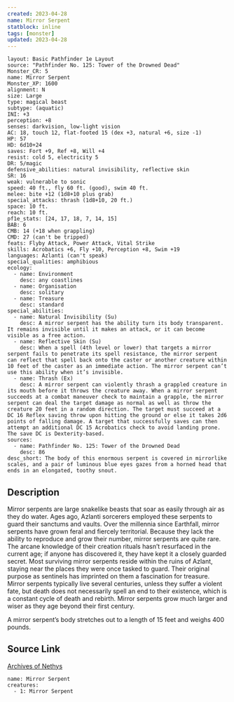 ```yaml
---
created: 2023-04-28
name: Mirror Serpent
statblock: inline
tags: [monster]
updated: 2023-04-28
---
```

```statblock
layout: Basic Pathfinder 1e Layout
source: "Pathfinder No. 125: Tower of the Drowned Dead"
Monster_CR: 5
name: Mirror Serpent
Monster_XP: 1600
alignment: N
size: Large
type: magical beast
subtype: (aquatic)
INI: +3
perception: +8
senses: darkvision, low-light vision
AC: 18, touch 12, flat-footed 15 (dex +3, natural +6, size -1)
HP: 57
HD: 6d10+24
saves: Fort +9, Ref +8, Will +4
resist: cold 5, electricity 5
DR: 5/magic
defensive_abilities: natural invisibility, reflective skin
SR: 16
weak: vulnerable to sonic
speed: 40 ft., fly 60 ft. (good), swim 40 ft.
melee: bite +12 (1d8+10 plus grab)
special_attacks: thrash (1d8+10, 20 ft.)
space: 10 ft.
reach: 10 ft.
pf1e_stats: [24, 17, 18, 7, 14, 15]
BAB: 6
CMB: 14 (+18 when grappling)
CMD: 27 (can't be tripped)
feats: Flyby Attack, Power Attack, Vital Strike
skills: Acrobatics +6, Fly +10, Perception +8, Swim +19
languages: Azlanti (can't speak)
special_qualities: amphibious
ecology:
  - name: Environment
    desc: any coastlines
  - name: Organisation
    desc: solitary
  - name: Treasure
    desc: standard
special_abilities:
  - name: Natural Invisibility (Su)
    desc: A mirror serpent has the ability turn its body transparent. It remains invisible until it makes an attack, or it can become visible as a free action.
  - name: Reflective Skin (Su)
    desc: When a spell (4th level or lower) that targets a mirror serpent fails to penetrate its spell resistance, the mirror serpent can reflect that spell back onto the caster or another creature within 10 feet of the caster as an immediate action. The mirror serpent can’t use this ability when it’s invisible.
  - name: Thrash (Ex)
    desc: A mirror serpent can violently thrash a grappled creature in its mouth before it throws the creature away. When a mirror serpent succeeds at a combat maneuver check to maintain a grapple, the mirror serpent can deal the target damage as normal as well as throw the creature 20 feet in a random direction. The target must succeed at a DC 16 Reflex saving throw upon hitting the ground or else it takes 2d6 points of falling damage. A target that successfully saves can then attempt an additional DC 15 Acrobatics check to avoid landing prone. The save DC is Dexterity-based.
sources:
  - name: Pathfinder No. 125: Tower of the Drowned Dead
    desc: 86
desc_short: The body of this enormous serpent is covered in mirrorlike scales, and a pair of luminous blue eyes gazes from a horned head that ends in an elongated, toothy snout.
```
## Description
Mirror serpents are large snakelike beasts that soar as easily through air as they do water. Ages ago, Azlanti sorcerers employed these serpents to guard their sanctums and vaults. Over the millennia since Earthfall, mirror serpents have grown feral and fiercely territorial. Because they lack the ability to reproduce and grow their number, mirror serpents are quite rare. The arcane knowledge of their creation rituals hasn’t resurfaced in the current age; if anyone has discovered it, they have kept it a closely guarded secret. Most surviving mirror serpents reside within the ruins of Azlant, staying near the places they were once tasked to guard. Their original purpose as sentinels has imprinted on them a fascination for treasure. Mirror serpents typically live several centuries, unless they suffer a violent fate, but death does not necessarily spell an end to their existence, which is a constant cycle of death and rebirth. Mirror serpents grow much larger and wiser as they age beyond their first century.

 A mirror serpent’s body stretches out to a length of 15 feet and weighs 400 pounds.
## Source Link
[Archives of Nethys](https://aonprd.com/MonsterDisplay.aspx?ItemName=Mirror%20Serpent)
```encounter-table
name: Mirror Serpent
creatures:
  - 1: Mirror Serpent
```

